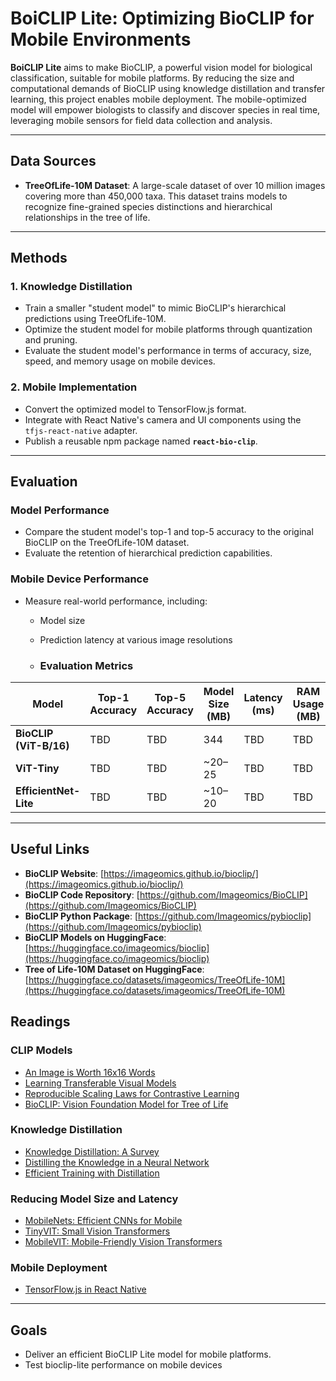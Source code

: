 # BoiCLIP Lite: Optimizing BioCLIP for Mobile Environments

**BoiCLIP Lite** aims to make BioCLIP, a powerful vision model for biological classification, suitable for mobile platforms. By reducing the size and computational demands of BioCLIP using knowledge distillation and transfer learning, this project enables mobile deployment. The mobile-optimized model will empower biologists to classify and discover species in real time, leveraging mobile sensors for field data collection and analysis.

---

## Data Sources

- **TreeOfLife-10M Dataset**: A large-scale dataset of over 10 million images covering more than 450,000 taxa. This dataset trains models to recognize fine-grained species distinctions and hierarchical relationships in the tree of life.

---

## Methods

### 1. Knowledge Distillation
- Train a smaller "student model" to mimic BioCLIP's hierarchical predictions using TreeOfLife-10M.
- Optimize the student model for mobile platforms through quantization and pruning.
- Evaluate the student model's performance in terms of accuracy, size, speed, and memory usage on mobile devices.

### 2. Mobile Implementation
- Convert the optimized model to TensorFlow.js format.
- Integrate with React Native's camera and UI components using the `tfjs-react-native` adapter.
- Publish a reusable npm package named **`react-bio-clip`**.

---

## Evaluation

### Model Performance
- Compare the student model's top-1 and top-5 accuracy to the original BioCLIP on the TreeOfLife-10M dataset.
- Evaluate the retention of hierarchical prediction capabilities.

### Mobile Device Performance
- Measure real-world performance, including:
  - Model size
  - Prediction latency at various image resolutions
 
  - ### **Evaluation Metrics**

| **Model**           | **Top-1 Accuracy** | **Top-5 Accuracy** | **Model Size (MB)** | **Latency (ms)** | **RAM Usage (MB)** | **Hierarchical Accuracy** |
|----------------------|--------------------|--------------------|---------------------|------------------|--------------------|----------------------------|
| **BioCLIP (ViT-B/16)** | TBD                | TBD                | 344                 | TBD              | TBD                | TBD                        |
| **ViT-Tiny**         | TBD                | TBD                | ~20–25              | TBD              | TBD                | TBD                        |
| **EfficientNet-Lite**| TBD                | TBD                | ~10–20              | TBD              | TBD                | TBD                        |


---

## Useful Links

- **BioCLIP Website**: [https://imageomics.github.io/bioclip/](https://imageomics.github.io/bioclip/)
- **BioCLIP Code Repository**: [https://github.com/Imageomics/BioCLIP](https://github.com/Imageomics/BioCLIP)
- **BioCLIP Python Package**: [https://github.com/Imageomics/pybioclip](https://github.com/Imageomics/pybioclip)
- **BioCLIP Models on HuggingFace**: [https://huggingface.co/imageomics/bioclip](https://huggingface.co/imageomics/bioclip)
- **Tree of Life-10M Dataset on HuggingFace**: [https://huggingface.co/datasets/imageomics/TreeOfLife-10M](https://huggingface.co/datasets/imageomics/TreeOfLife-10M)


## Readings

### CLIP Models
- [An Image is Worth 16x16 Words](https://arxiv.org/abs/2010.11929)
- [Learning Transferable Visual Models](https://arxiv.org/abs/2103.00020)
- [Reproducible Scaling Laws for Contrastive Learning](https://arxiv.org/abs/2212.07143)
- [BioCLIP: Vision Foundation Model for Tree of Life](https://arxiv.org/abs/2311.18803)

### Knowledge Distillation
- [Knowledge Distillation: A Survey](https://doi.org/10.1007/s11263-021-01453-z)
- [Distilling the Knowledge in a Neural Network](https://arxiv.org/abs/1503.02531)
- [Efficient Training with Distillation](https://arxiv.org/abs/2012.12877)

### Reducing Model Size and Latency
- [MobileNets: Efficient CNNs for Mobile](https://arxiv.org/abs/1704.04861)
- [TinyVIT: Small Vision Transformers](https://arxiv.org/abs/2207.10666)
- [MobileVIT: Mobile-Friendly Vision Transformers](https://arxiv.org/abs/2110.02178)

### Mobile Deployment
- [TensorFlow.js in React Native](https://www.tensorflow.org/js/tutorials/applications/react_native)

---

## Goals
- Deliver an efficient BioCLIP Lite model for mobile platforms.
- Test bioclip-lite performance on mobile devices
